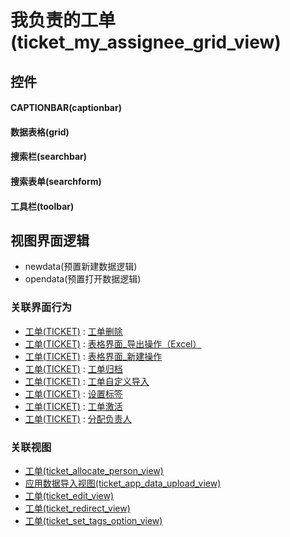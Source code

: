 # 我负责的工单(ticket_my_assignee_grid_view)  <!-- {docsify-ignore-all} -->



## 控件
#### CAPTIONBAR(captionbar)
#### 数据表格(grid)
#### 搜索栏(searchbar)
#### 搜索表单(searchform)
#### 工具栏(toolbar)

## 视图界面逻辑
  * newdata(预置新建数据逻辑)
  * opendata(预置打开数据逻辑)


### 关联界面行为
  * [工单(TICKET)](module/ProdMgmt/ticket) : [工单删除](module/ProdMgmt/ticket#界面行为)
  * [工单(TICKET)](module/ProdMgmt/ticket) : [表格界面_导出操作（Excel）](module/ProdMgmt/ticket#界面行为)
  * [工单(TICKET)](module/ProdMgmt/ticket) : [表格界面_新建操作](module/ProdMgmt/ticket#界面行为)
  * [工单(TICKET)](module/ProdMgmt/ticket) : [工单归档](module/ProdMgmt/ticket#界面行为)
  * [工单(TICKET)](module/ProdMgmt/ticket) : [工单自定义导入](module/ProdMgmt/ticket#界面行为)
  * [工单(TICKET)](module/ProdMgmt/ticket) : [设置标签](module/ProdMgmt/ticket#界面行为)
  * [工单(TICKET)](module/ProdMgmt/ticket) : [工单激活](module/ProdMgmt/ticket#界面行为)
  * [工单(TICKET)](module/ProdMgmt/ticket) : [分配负责人](module/ProdMgmt/ticket#界面行为)

### 关联视图
  * [工单(ticket_allocate_person_view)](app/view/ticket_allocate_person_view)
  * [应用数据导入视图(ticket_app_data_upload_view)](app/view/ticket_app_data_upload_view)
  * [工单(ticket_edit_view)](app/view/ticket_edit_view)
  * [工单(ticket_redirect_view)](app/view/ticket_redirect_view)
  * [工单(ticket_set_tags_option_view)](app/view/ticket_set_tags_option_view)

<script>
 const { createApp } = Vue
  createApp({
    data() {
      return {

      }
    }
  }).use(ElementPlus).mount('#app')
</script>